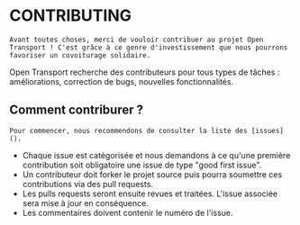 # CONTRIBUTING

```
Avant toutes choses, merci de vouloir contribuer au projet Open Transport ! C'est grâce à ce genre d'investissement que nous pourrons favoriser un covoiturage solidaire.

```

Open Transport recherche des contributeurs pour tous types de tâches : améliorations, correction de bugs, nouvelles fonctionnalités.

## Comment contriburer ?

```
Pour commencer, nous recommendons de consulter la liste des [issues](). 
```
- Chaque issue est catégorisée et nous demandons à ce qu'une première contribution soit obligatoire une issue de type "good first issue".  
- Un contributeur doit forker le projet source puis pourra soumettre ces contributions via des pull requests.  
- Les pulls requests seront ensuite revues et traitées. L'issue associée sera mise à jour en conséquence.  
- Les commentaires doivent contenir le numéro de l'issue.